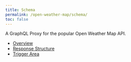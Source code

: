 ```yaml
---
title: Schema
permalink: /open-weather-map/schema/
toc: false
---
```


A GraphQL Proxy for the popular Open Weather Map API.

- [Overview](/open-weather-map/schema/overview)
- [Response Structure](/open-weather-map/schema/response-structure)
- [Trigger Area](/open-weather-map/schema/trigger-area)
